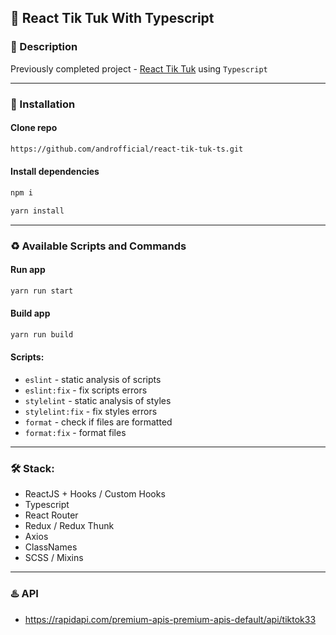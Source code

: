 ## :scorpion: React Tik Tuk With Typescript

### :scroll: Description

Previously completed project - [React Tik Tuk](https://github.com/androfficial/react-tik-tuk) using `Typescript`

---

### :link: Installation

#### Clone repo

```bash
https://github.com/androfficial/react-tik-tuk-ts.git
```

#### Install dependencies

```bash
npm i
```

```bash
yarn install
```

---

### :recycle: Available Scripts and Commands

#### Run app

```bash
yarn run start
```

#### Build app

```bash
yarn run build
```

#### Scripts:

- `eslint` - static analysis of scripts
- `eslint:fix` - fix scripts errors
- `stylelint` - static analysis of styles
- `stylelint:fix` - fix styles errors
- `format` - check if files are formatted
- `format:fix` - format files

---

### :hammer_and_wrench: Stack:

- ReactJS + Hooks / Custom Hooks
- Typescript
- React Router
- Redux / Redux Thunk
- Axios
- ClassNames
- SCSS / Mixins

---

### :hotsprings: API

- https://rapidapi.com/premium-apis-premium-apis-default/api/tiktok33
